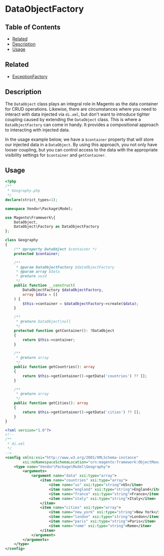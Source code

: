 # DataObjectFactory

## Table of Contents

- [Related](#related)
- [Description](#description)
- [Usage](#usage)

## Related

- [ExceptionFactory](ExceptionFactory.md)

## Description

The `DataObject` class plays an integral role in Magento as the data container for
CRUD operations. Likewise, there are circumstances where you need to interact with
data injected via `di.xml`, but don't want to introduce tighter coupling caused by
extending the `DataObject` class. This is where a `DataObjectFactory` can come in
handy. It provides a compositional approach to interacting with injected data.

In the usage example below, we have a `$container` property that will store our
injected data in a `DataObject`. By using this approach, you not only have looser
coupling, but you can control access to the data with the appropriate visibility
settings for `$container` and `getContainer`.

## Usage

```php
<?php
/**
 * Geography.php
 */
declare(strict_types=1);

namespace Vendor\Package\Model;

use Magento\Framework\{
    DataObject,
    DataObject\Factory as DataObjectFactory
};

class Geography
{
    /** @property DataObject $container */
    protected $container;

    /**
     * @param DataObjectFactory $dataObjectFactory
     * @param array $data
     * @return void
     */
    public function __construct(
        DataObjectFactory $dataObjectFactory,
        array $data = []
    ) {
        $this->container = $dataObjectFactory->create($data);
    }

    /**
     * @return DataObject|null
     */
    protected function getContainer(): ?DataObject
    {
        return $this->container;
    }

    /**
     * @return array
     */
    public function getCountries(): array
    {
        return $this->getContainer()->getData('countries') ?? [];
    }

    /**
     * @return array
     */
    public function getCities(): array
    {
        return $this->getContainer()->getData('cities') ?? [];
    }
}
```

```xml
<?xml version="1.0"?>
<!--
/**
 * di.xml
 */
-->
<config xmlns:xsi="http://www.w3.org/2001/XMLSchema-instance"
        xsi:noNamespaceSchemaLocation="urn:magento:framework:ObjectManager/etc/config.xsd">
    <type name="Vendor\Package\Model\Geography">
        <arguments>
            <argument name="data" xsi:type="array">
                <item name="countries" xsi:type="array">
                    <item name="us" xsi:type="string">US</item>
                    <item name="england" xsi:type="string">England</item>
                    <item name="france" xsi:type="string">France</item>
                    <item name="italy" xsi:type="string">Italy</item>
                </item>
                <item name="cities" xsi:type="array">
                    <item name="new_york" xsi:type="string">New York</item>
                    <item name="london" xsi:type="string">London</item>
                    <item name="paris" xsi:type="string">Paris</item>
                    <item name="rome" xsi:type="string">Rome</item>
                </item>
            </argument>
        </arguments>
    </type>
</config>
```
